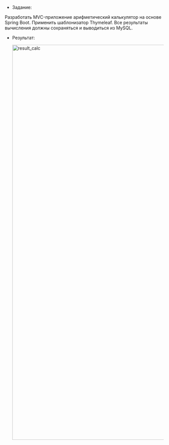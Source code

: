 - Задание:

Разработать MVC-приложение арифметический калькулятор на основе Spring Boot. Применить шаблонизатор Thymeleaf. Все результаты вычисления должны сохраняться и выводиться из MySQL.

- Результат:

  <img width="1247" alt="result_calc" src="https://github.com/Daria-Krylova/Calculator_Spring_Boot/assets/55152528/57442204-2c06-4e68-95d7-1930be7ae64b">
